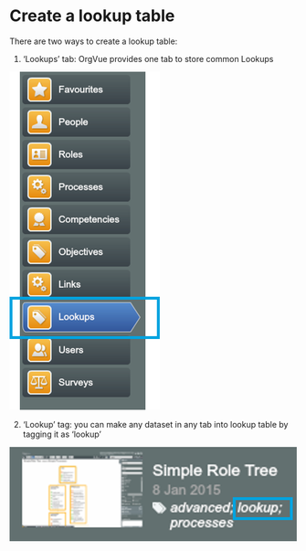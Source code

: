 # Create a lookup table

There are two ways to create a lookup table:

1. ‘Lookups’ tab: OrgVue provides one tab to store common Lookups 

![](A2-001.lookuptab.png)

2. ‘Lookup’ tag: you can make any dataset in any tab into lookup table by tagging it as ‘lookup’

![](A2-002.lookuptag.png)